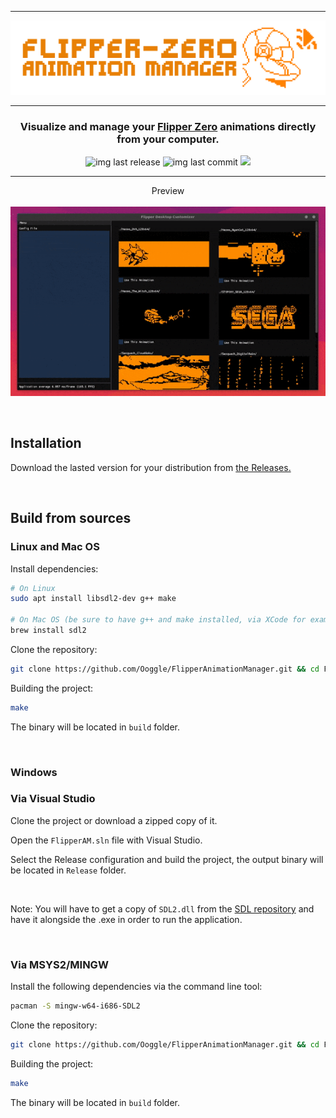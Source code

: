 <hr>

![banner](.github/banner.png)

<hr>

<h3 align="center">
  Visualize and manage your <a href="https://flipperzero.one">Flipper Zero</a> animations directly from your computer.
</h3>

<p align="center">
    <img alt="img last release" src="https://img.shields.io/github/release/Ooggle/FlipperAnimationManager.svg?color=blue">
    <img alt="img last commit" src="https://img.shields.io/github/last-commit/Ooggle/FlipperAnimationManager.svg">
    <a href="https://twitter.com/intent/follow?screen_name=Ooggle_" title="Follow"><img src="https://img.shields.io/twitter/follow/Ooggle_?label=Ooggle_&style=social"></a>
</p>

<hr>

<p align="center">
    Preview<br><br>
    <img src=".github/demo.gif">
</p>

<br>

## Installation

Download the lasted version for your distribution from <a href="releases">the Releases.</a>

<br>

## Build from sources

### Linux and Mac OS

Install dependencies:   
```bash
# On Linux
sudo apt install libsdl2-dev g++ make

# On Mac OS (be sure to have g++ and make installed, via XCode for example)
brew install sdl2
```

Clone the repository:   
```bash
git clone https://github.com/Ooggle/FlipperAnimationManager.git && cd FlipperAnimationManager
```

Building the project:   
```bash
make
```

The binary will be located in `build` folder.

<br>

### Windows

### Via Visual Studio

Clone the project or download a zipped copy of it.

Open the `FlipperAM.sln` file with Visual Studio.

Select the Release configuration and build the project, the output binary will be located in `Release` folder.

<br>

Note: You will have to get a copy of `SDL2.dll` from the <a href="https://github.com/libsdl-org/SDL/releases" target="_blank">SDL repository</a> and have it alongside the .exe in order to run the application. 

<br>

### Via MSYS2/MINGW

Install the following dependencies via the command line tool:   
```bash
pacman -S mingw-w64-i686-SDL2
```

Clone the repository:   
```bash
git clone https://github.com/Ooggle/FlipperAnimationManager.git && cd FlipperAnimationManager
```

Building the project:   
```bash
make
```

The binary will be located in `build` folder.
